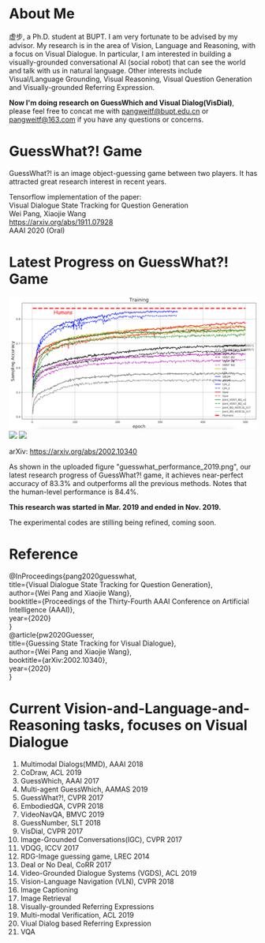 # About Me
虚步, a Ph.D. student at BUPT. I am very fortunate to be advised by my advisor. My research is in the area of Vision, Language and Reasoning, with a focus on Visual Dialogue. In particular, I am interested in building a visually-grounded conversational AI (social robot) that can see the world and talk with us in natural language. Other interests include Visual/Language Grounding, Visual Reasoning, Visual Question Generation and Visually-grounded Referring Expression.

<b>Now I'm doing research on GuessWhich and Visual Dialog(VisDial)</b>, please feel free to concat me with pangweitf@bupt.edu.cn or pangweitf@163.com if you have any questions or concerns.

# GuessWhat?! Game

GuessWhat?! is an image object-guessing game between two players. It has attracted great research interest in recent years.

Tensorflow implementation of the paper:<br>
Visual Dialogue State Tracking for Question Generation<br>
Wei Pang, Xiaojie Wang<br>
https://arxiv.org/abs/1911.07928<br>
AAAI 2020 (Oral)<br>

# Latest Progress on GuessWhat?! Game
![](GuessWhat_accuracy_Nov2019.png)![](guesswhat_performance_2019.png)
![](https://github.com/xubuvd/guesswhat/raw/master/GuessWhat_accuracy_Nov2019.png)

arXiv: https://arxiv.org/abs/2002.10340

As shown in the uploaded figure "guesswhat_performance_2019.png", our latest research progress of GuessWhat?! game, it achieves near-perfect accuracy of 83.3% and outperforms all the previous methods. Notes that the human-level performance is 84.4%.

<b>This research was started in Mar. 2019 and ended in Nov. 2019.</b>

The experimental codes are stilling being refined, coming soon.

# Reference
@InProceedings{pang2020guesswhat,<br>
  title={Visual Dialogue State Tracking for Question Generation},<br>
  author={Wei Pang and Xiaojie Wang},<br>
  booktitle={Proceedings of the Thirty-Fourth AAAI Conference on Artificial Intelligence (AAAI)},<br>
  year={2020}<br>
}<br>
@article{pw2020Guesser,<br>
  title={Guessing State Tracking for Visual Dialogue},<br>
  author={Wei Pang and Xiaojie Wang},<br>
  booktitle={arXiv:2002.10340},<br>
  year={2020}<br>
}<br>

	

# Current Vision-and-Language-and-Reasoning tasks, focuses on Visual Dialogue
1. Multimodal Dialogs(MMD), AAAI 2018<br>
2. CoDraw, ACL 2019<br>
3. GuessWhich, AAAI 2017<br>
4. Multi-agent GuessWhich, AAMAS 2019<br>
5. GuessWhat?!, CVPR 2017<br>
6. EmbodiedQA, CVPR 2018<br>
7. VideoNavQA, BMVC 2019<br>
8. GuessNumber, SLT 2018<br>
9. VisDial, CVPR 2017<br>
10. Image-Grounded Conversations(IGC), CVPR 2017<br>
11. VDQG, ICCV 2017<br>
12. RDG-Image guessing game, LREC 2014<br>
13. Deal or No Deal, CoRR 2017<br>
14. Video-Grounded Dialogue Systems (VGDS), ACL 2019<br>
15. Vision-Language Navigation (VLN), CVPR 2018<br>
16. Image Captioning<br>
17. Image Retrieval<br>
18. Visually-grounded Referring Expressions<br>
19. Multi-modal Verification, ACL 2019<br>
20. Viual Dialog based Referring Expression<br>
21. VQA<br>

